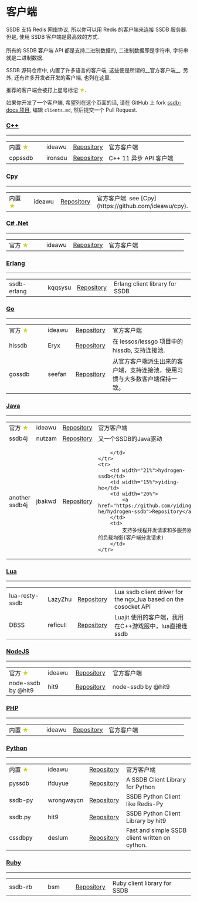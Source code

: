 # 客户端

<div class="alert alert-info">
	SSDB 支持 Redis 网络协议, 所以你可以用 Redis 的客户端来连接 SSDB 服务器. 但是, 使用 SSDB 客户端是最高效的方式.
	<br/><br/>
	所有的 SSDB 客户端 API 都是支持二进制数据的, 二进制数据即是字符串, 字符串就是二进制数据.
</div>

SSDB 源码仓库中, 内置了许多语言的客户端, 这些便是所谓的__官方客户端__. 另外, 还有许多开发者开发的客户端, 也列在这里.

推荐的客户端会被打上星号标记 <span style="color: #cc3;">★</span>.

如果你开发了一个客户端, 希望列在这个页面的话, 请在 GitHub 上 fork [ssdb-docs 项目](https://github.com/ideawu/ssdb-docs), 编辑 ```clients.md```, 然后提交一个 Pull Request.

### <a href="#cpp" name="cpp">C++</a>

---

<table width="100%">
	<tr>
		<td width="21%">内置 <span style="color: #cc3;">★</span></td>
		<td width="15%">ideawu</td>
		<td width="20%">
			<a href="https://github.com/ideawu/ssdb/tree/master/api/cpp">Repository</a>
		</td>
		<td>
			官方客户端
		</td>
	</tr>
	<tr>
		<td width="21%">cppssdb</span></td>
		<td width="15%">ironsdu</td>
		<td width="20%">
			<a href="https://github.com/IronsDu/ssdb-cpp-api">Repository</a>
		</td>
		<td>
			C++ 11 异步 API 客户端
		</td>
	</tr>
</table>

### <a href="#cpy" name="cpy">Cpy</a>

---

<table width="100%">
	<tr>
		<td width="21%">内置 <span style="color: #cc3;">★</span></td>
		<td width="15%">ideawu</td>
		<td width="20%">
			<a href="https://github.com/ideawu/ssdb/tree/master/api/cpy">Repository</a>
		</td>
		<td>
			官方客户端. see [Cpy](https://github.com/ideawu/cpy).
		</td>
	</tr>
</table>

<h3><a href="#cs" name="cs">C# .Net</a></h3>

---

<table width="100%">
	<tr>
		<td width="21%">官方 <span style="color: #cc3;">★</span></td>
		<td width="15%">ideawu</td>
		<td width="20%">
			<a href="https://github.com/ssdb/dotnetssdb">Repository</a>
		</td>
		<td>
			官方客户端
		</td>
	</tr>
</table>



### <a href="#erlang" name="erlang">Erlang</a>

---

<table width="100%">
	<tr>
		<td width="21%">ssdb-erlang</td>
		<td width="15%">kqqsysu</td>
		<td width="20%">
			<a href="https://github.com/kqqsysu/ssdb-erlang">Repository</a>
		</td>
		<td>
			Erlang client library for SSDB
		</td>
	</tr>
</table>



### <a href="#go" name="go">Go</a>

---

<table width="100%">
	<tr>
		<td width="21%">官方 <span style="color: #cc3;">★</span></td>
		<td width="15%">ideawu</td>
		<td width="20%">
			<a href="https://github.com/ssdb/gossdb">Repository</a>
		</td>
		<td>
			官方客户端
		</td>
	</tr>
	<tr>
		<td width="21%">hissdb</td>
		<td width="15%">Eryx</td>
		<td width="20%">
			<a href="https://github.com/lessos/lessgo/tree/master/data/hissdb">Repository</a>
		</td>
		<td>
			在 lessos/lessgo 项目中的 hissdb, 支持连接池.
		</td>
	</tr>
	<tr>
		<td width="21%">gossdb</td>
		<td width="15%">seefan</td>
		<td width="20%">
			<a href="https://github.com/seefan/gossdb">Repository</a>
		</td>
		<td>
			从官方客户端派生出来的客户端，支持连接池，使用习惯与大多数客户端保持一致。
		</td>
	</tr>
</table>

### <a href="#java" name="java">Java</a>

---

<table width="100%">
	<tr>
		<td width="21%">官方 <span style="color: #cc3;">★</span></td>
		<td width="15%">ideawu</td>
		<td width="20%">
			<a href="https://github.com/ssdb/javassdb">Repository</a>
		</td>
		<td>
			官方客户端
		</td>
	</tr>
	<tr>
		<td width="21%">ssdb4j</td>
		<td width="15%">nutzam</td>
		<td width="20%">
			<a href="https://github.com/nutzam/ssdb4j">Repository</a>
		</td>
		<td>
			又一个SSDB的Java驱动
		</td>
	</tr>
	<tr>
		<td width="21%">another ssdb4j</td>
		<td width="15%">jbakwd</td>
		<td width="20%">
			<a href="http://git.oschina.net/jbakwd/ssdbj">Repository</a>
		</td>
		<td>
			
		</td>
	</tr>
	<tr>
		<td width="21%">hydrogen-ssdb</td>
		<td width="15%">yiding-he</td>
		<td width="20%">
			<a href="https://github.com/yiding-he/hydrogen-ssdb">Repository</a>
		</td>
		<td>
			支持多线程并发请求和多服务器的负载均衡(客户端分发请求)
		</td>
	</tr>
</table>

### <a href="#lua" name="lua">Lua</a>

---

<table width="100%">
	<tr>
		<td width="21%">lua-resty-ssdb</td>
		<td width="15%">LazyZhu</td>
		<td width="20%">
			<a href="https://github.com/LazyZhu/lua-resty-ssdb">Repository</a>
		</td>
		<td>
			Lua ssdb client driver for the ngx_lua based on the cosocket API
		</td>
	</tr>
	<tr>
		<td width="21%">DBSS</td>
		<td width="15%">reficull</td>
		<td width="20%">
			<a href="https://github.com/reficull/dbss">Repository</a>
		</td>
		<td>
			Luajit 使用的客户端，我用在C++游戏服中，lua直接连ssdb 
		</td>
	</tr>
</table>

### <a href="#nodejs" name="nodejs">NodeJS</a>

---

<table width="100%">
	<tr>
		<td width="21%">官方 <span style="color: #cc3;">★</span></td>
		<td width="15%">ideawu</td>
		<td width="20%">
			<a href="https://github.com/ssdb/nodessdb">Repository</a>
		</td>
		<td>
			官方客户端
		</td>
	</tr>
	<tr>
		<td width="21%">node-ssdb by @hit9</td>
		<td width="15%">hit9</td>
		<td width="20%">
			<a href="https://github.com/eleme/node-ssdb">Repository</a>
		</td>
		<td>
			node-ssdb by @hit9
		</td>
	</tr>
</table>

### <a href="#php" name="php">PHP</a>

---

<table width="100%">
	<tr>
		<td width="21%">内置 <span style="color: #cc3;">★</span></td>
		<td width="15%">ideawu</td>
		<td width="20%">
			<a href="https://github.com/ideawu/ssdb/tree/master/api/php">Repository</a>
		</td>
		<td>
			官方客户端
		</td>
	</tr>
</table>

### <a href="#python" name="python">Python</a>

---

<table width="100%">
	<tr>
		<td width="21%">内置 <span style="color: #cc3;">★</span></td>
		<td width="15%">ideawu</td>
		<td width="20%">
			<a href="https://github.com/ideawu/ssdb/tree/master/api/python">Repository</a>
		</td>
		<td>
			官方客户端
		</td>
	</tr>
	<tr>
		<td width="21%">pyssdb</td>
		<td width="15%">ifduyue</td>
		<td width="20%">
			<a href="https://github.com/ifduyue/pyssdb">Repository</a>
		</td>
		<td>
			A SSDB Client Library for Python
		</td>
	</tr>
	<tr>
		<td width="21%">ssdb-py</td>
		<td width="15%">wrongwaycn</td>
		<td width="20%">
			<a href="https://github.com/wrongwaycn/ssdb-py">Repository</a>
		</td>
		<td>
			SSDB Python Client like Redis-Py
		</td>
	</tr>
	<tr>
		<td width="21%">ssdb.py</td>
		<td width="15%">hit9</td>
		<td width="20%">
			<a href="https://github.com/hit9/ssdb.py">Repository</a>
		</td>
		<td>
			SSDB Python Client Library by hit9
		</td>
	</tr>
	<tr>
		<td width="21%">cssdbpy</td>
		<td width="15%">deslum</td>
		<td width="20%">
			<a href="https://github.com/deslum/cssdbpy">Repository</a>
		</td>
		<td>
			Fast and simple SSDB client written on cython.
		</td>
	</tr>
</table>

### <a href="#ruby" name="ruby">Ruby</a>

---

<table width="100%">
	<tr>
		<td width="21%">ssdb-rb</td>
		<td width="15%">bsm</td>
		<td width="20%">
			<a href="https://github.com/bsm/ssdb-rb">Repository</a>
		</td>
		<td>
			Ruby client library for SSDB
		</td>
	</tr>
</table>


